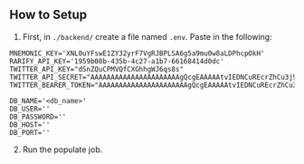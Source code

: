 ## How to Setup

1. First, in `./backend/` create a file named `.env`. Paste in the following:
```
MNEMONIC_KEY='XNL0uYFswE1ZY32yrF7VgRJBPLSA6g5a9mu0w8aLDPhcpOkH'
RARIFY_API_KEY='1959b00b-435b-4c27-a1b7-66168414d0dc'
TWITTER_API_KEY="dSnZQuCPMVQfCXGhhgWJ6qs8s"
TWITTER_API_SECRET="AAAAAAAAAAAAAAAAAAAAAAgQcgEAAAAAtvIEDNCuREcrZhCu3j9F%2FmhXz00%3DQdawgUlRgpvd2eMyeAug3tPY89yuWvjqVV7NWXlvQX00CJIauI"
TWITTER_BEARER_TOKEN="AAAAAAAAAAAAAAAAAAAAAAgQcgEAAAAAtvIEDNCuREcrZhCu3j9F"

DB_NAME='<db_name>'
DB_USER=''
DB_PASSWORD=''
DB_HOST=''
DB_PORT=''
```
2. Run the populate job.

